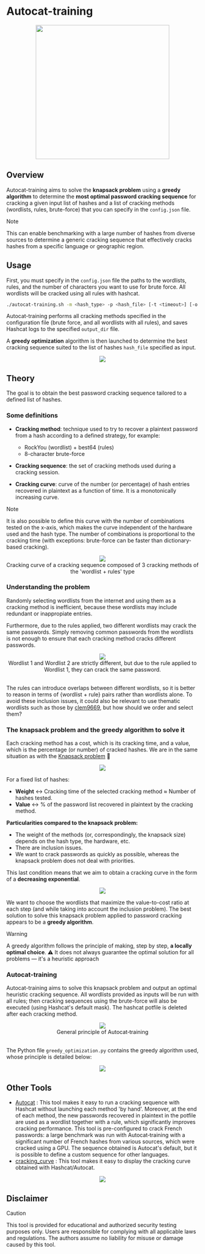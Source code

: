 # Autocat-training

<div align="center">
    <img src="img/logo.png" style="height:350px">
</div>

## Overview

Autocat-training aims to solve the **knapsack problem** using a **greedy algorithm** to determine the **most optimal password cracking sequence** for cracking a given input list of hashes and a list of cracking methods (wordlists, rules, brute-force) that you can specify in the `config.json` file.

> [!NOTE]
> This can enable benchmarking with a large number of hashes from diverse sources to determine a generic cracking sequence that effectively cracks hashes from a specific language or geographic region.

## Usage

First, you must specify in the `config.json` file the paths to the wordlists, rules, and the number of characters you want to use for brute force. All wordlists will be cracked using all rules with hashcat.

```bash
./autocat-training.sh -m <hash_type> -p <hash_file> [-t <timeout>] [-o <output_dir>]
```

Autocat-training performs all cracking methods specified in the configuration file (brute force, and all wordlists with all rules), and saves Hashcat logs to the specified `output_dir` file.

A **greedy optimization** algorithm is then launched to determine the best cracking sequence suited to the list of hashes `hash_file` specified as input.

<div align="center">
    <img src="img/output_autocat-training.png">
</div>

## Theory

The goal is to obtain the best password cracking sequence tailored to a defined list of hashes.

### Some definitions

- **Cracking method**: technique used to try to recover a plaintext password from a hash according to a defined strategy, for example:
    - RockYou (wordlist) + best64 (rules)
    - 8-character brute-force

- **Cracking sequence**: the set of cracking methods used during a cracking session.

- **Cracking curve**: curve of the number (or percentage) of hash entries recovered in plaintext as a function of time. It is a monotonically increasing curve.
> [!NOTE]
> It is also possible to define this curve with the number of combinations tested on the x-axis, which makes the curve independent of the hardware used and the hash type. The number of combinations is proportional to the cracking time (with exceptions: brute-force can be faster than dictionary-based cracking).

<div align="center">
    <img src="img/cracking_sequence.png">
</div>

<div align="center">Cracking curve of a cracking sequence composed of 3 cracking methods of the 'wordlist + rules' type </div>

### Understanding the problem

Randomly selecting wordlists from the internet and using them as a cracking method is inefficient, because these wordlists may include redundant or inappropiate entries.

Furthermore, due to the rules applied, two different wordlists may crack the same passwords. Simply removing common passwords from the wordlists is not enough to ensure that each cracking method cracks different passwords.

<div align="center">
    <img src="img/inclusion_2.png">
</div>

<div align="center">Wordlist 1 and Wordlist 2 are strictly different, but due to the rule applied to Wordlist 1, they can crack the same password.</div>
<br>

The rules can introduce overlaps between different wordlists, so it is better to reason in terms of {wordlist + rule} pairs rather than wordlists alone. To avoid these inclusion issues, it could also be relevant to use thematic wordlists such as those by [clem9669](https://github.com/clem9669/wordlists), but how should we order and select them?

### The knapsack problem and the greedy algorithm to solve it

Each cracking method has a cost, which is its cracking time, and a value, which is the percentage (or number) of cracked hashes. We are in the same situation as with the [Knapsack problem](https://en.wikipedia.org/wiki/Knapsack_problem) 🎒

<div align="center">
    <img src="img/approach.png">
</div>

For a fixed list of hashes:
- **Weight** ↔️ Cracking time of the selected cracking method ≈ Number of hashes tested.
-  **Value** ↔️ % of the password list recovered in plaintext by the cracking method.

**Particularities compared to the knapsack problem:**
-  The weight of the methods (or, correspondingly, the knapsack size) depends on the hash type, the hardware, etc.
-  There are inclusion issues.
-  We want to crack passwords as quickly as possible, whereas the knapsack problem does not deal with priorities.

This last condition means that we aim to obtain a cracking curve in the form of a **decreasing exponential**.

<div align="center">
    <img src="img/desired_cracking_curve.png">
</div>

We want to choose the wordlists that maximize the value-to-cost ratio at each step (and while taking into account the inclusion problem). The best solution to solve this knapsack problem applied to password cracking appears to be a **greedy algorithm**.

> [!WARNING]
> A greedy algorithm follows the principle of making, step by step, **a locally optimal choice**. ⚠️ It does not always guarantee the optimal solution for all problems — it's a heuristic approach

### Autocat-training

Autocat-training aims to solve this knapsack problem and output an optimal heuristic cracking sequence. All wordlists provided as inputs will be run with all rules; then cracking sequences using the brute-force will also be executed (using Hashcat's default mask). The hashcat potfile is deleted after each cracking method.

<div align="center">
    <img src="img/autocat_training.png">
</div>

<div align="center">General principle of Autocat‑training</div>
<br>

The Python file `greedy_optimization.py` contains the greedy algorithm used, whose principle is detailed below:

<div align="center">
    <img src="img/greedy_algorithm.png">
</div>

## Other Tools

- [Autocat](https://github.com/k4amos/Autocat) : This tool makes it easy to run a cracking sequence with Hashcat without launching each method 'by hand'. Moreover, at the end of each method, the new passwords recovered in plaintext in the potfile are used as a wordlist together with a rule, which significantly improves cracking performance. This tool is pre-configured to crack French passwords: a large benchmark was run with Autocat‑training with a significant number of French hashes from various sources, which were cracked using a GPU. The sequence obtained is Autocat's default, but it is possible to define a custom sequence for other languages.
- [cracking_curve](https://github.com/k4amos/cracking_curve) : This tool makes it easy to display the cracking curve obtained with Hashcat/Autocat.

<div align="center">
    <img src="img/summary.png">
</div>

## Disclaimer

> [!CAUTION]
> This tool is provided for educational and authorized security testing purposes only. Users are responsible for complying with all applicable laws and regulations. The authors assume no liability for misuse or damage caused by this tool.
